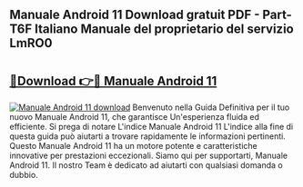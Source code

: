 ## Manuale Android 11 Download gratuit PDF - Part-T6F Italiano Manuale del proprietario del servizio LmRO0

# <h2><a href="http://df991c.blite.top/?on=Manuale+Android+11">🔗Download 👉🔴 Manuale Android 11</a></h2>

[![Manuale Android 11 download](https://i.imgur.com/lujVjoI.png)](http://df991c.blite.top/?on=Manuale+Android+11)
Benvenuto nella Guida Definitiva per il tuo nuovo Manuale Android 11, che garantisce Un'esperienza fluida ed efficiente. Si prega di notare L'indice Manuale Android 11 L'indice alla fine di questa guida può aiutarti a trovare rapidamente le informazioni pertinenti. Questo Manuale Android 11 ha un motore potente e caratteristiche innovative per prestazioni eccezionali. Siamo qui per supportarti, Manuale Android 11. Il nostro Team è dedicato ad aiutarti con qualsiasi domanda o dubbio.
